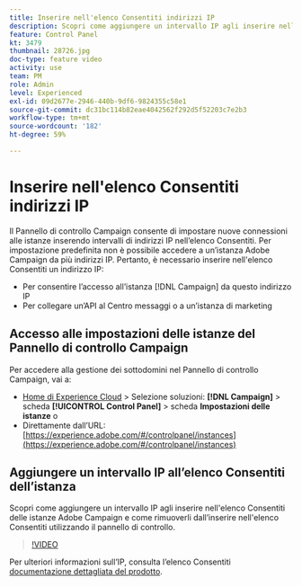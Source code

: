 ```yaml
---
title: Inserire nell'elenco Consentiti indirizzi IP
description: Scopri come aggiungere un intervallo IP agli inserire nell'elenco Consentiti delle istanze Adobe Campaign e come rimuoverli dall’inserire nell'elenco Consentiti utilizzando il pannello di controllo.
feature: Control Panel
kt: 3479
thumbnail: 28726.jpg
doc-type: feature video
activity: use
team: PM
role: Admin
level: Experienced
exl-id: 09d2677e-2946-440b-9df6-9824355c58e1
source-git-commit: dc31bc114b82eae4042562f292d5f52203c7e2b3
workflow-type: tm+mt
source-wordcount: '182'
ht-degree: 59%

---
```


# Inserire nell&#39;elenco Consentiti indirizzi IP

Il Pannello di controllo Campaign consente di impostare nuove connessioni alle istanze inserendo intervalli di indirizzi IP nell’elenco Consentiti. Per impostazione predefinita non è possibile accedere a un’istanza Adobe Campaign da più indirizzi IP. Pertanto, è necessario inserire nell&#39;elenco Consentiti un indirizzo IP:

* Per consentire l’accesso all’istanza [!DNL Campaign] da questo indirizzo IP
* Per collegare un’API al Centro messaggi o a un’istanza di marketing

## Accesso alle impostazioni delle istanze del Pannello di controllo Campaign

Per accedere alla gestione dei sottodomini nel Pannello di controllo Campaign, vai a:

* [Home di Experience Cloud](https://experience.adobe.com/#/home) > Selezione soluzioni: **[!DNL Campaign]** > scheda **[!UICONTROL Control Panel]** > scheda **Impostazioni delle istanze**
o
* Direttamente dall’URL: [https://experience.adobe.com/#/controlpanel/instances](https://experience.adobe.com/#/controlpanel/instances)

## Aggiungere un intervallo IP all’elenco Consentiti dell’istanza

Scopri come aggiungere un intervallo IP agli inserire nell&#39;elenco Consentiti delle istanze Adobe Campaign e come rimuoverli dall’inserire nell&#39;elenco Consentiti utilizzando il pannello di controllo.

>[!VIDEO](https://video.tv.adobe.com/v/28726?quality=12)

Per ulteriori informazioni sull’IP, consulta l’elenco Consentiti [documentazione dettagliata del prodotto](https://experienceleague.adobe.com/docs/control-panel/using/sftp-management/ip-range-allow-listing.html?lang=it).
